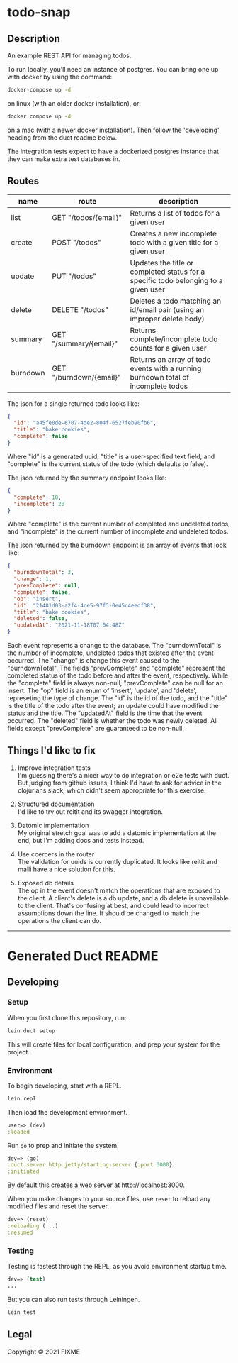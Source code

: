 # todo-snap

## Description

An example REST API for managing todos.

To run locally, you'll need an instance of postgres. You can bring one up with docker by using the command:

```sh
docker-compose up -d
```

on linux (with an older docker installation), or:

```sh
docker compose up -d
```

on a mac (with a newer docker installation). Then follow the 'developing' heading from the duct readme below.

The integration tests expect to have a dockerized postgres instance that they can make extra test databases in.

## Routes

| name     | route                   | description                                                                         |
| -------- | ----------------------- | ----------------------------------------------------------------------------------- |
| list     | GET "/todos/{email}"    | Returns a list of todos for a given user                                            |
| create   | POST "/todos"           | Creates a new incomplete todo with a given title for a given user                   |
| update   | PUT "/todos"            | Updates the title or completed status for a specific todo belonging to a given user |
| delete   | DELETE "/todos"         | Deletes a todo matching an id/email pair (using an improper delete body)            |
| summary  | GET "/summary/{email}"  | Returns complete/incomplete todo counts for a given user                            |
| burndown | GET "/burndown/{email}" | Returns an array of todo events with a running burndown total of incomplete todos   |

The json for a single returned todo looks like:

```json
{
  "id": "a45fe0de-6707-4de2-804f-6527feb90fb6",
  "title": "bake cookies",
  "complete": false
}
```

Where "id" is a generated uuid, "title" is a user-specified text field, and "complete" is the current status of the todo (which defaults to false).

The json returned by the summary endpoint looks like:

```json
{
  "complete": 10,
  "incomplete": 20
}
```

Where "complete" is the current number of completed and undeleted todos, and "incomplete" is the current number of incomplete and undeleted todos.

The json returned by the burndown endpoint is an array of events that look like:

```json
{
  "burndownTotal": 3,
  "change": 1,
  "prevComplete": null,
  "complete": false,
  "op": "insert",
  "id": "21481d03-a2f4-4ce5-97f3-0e45c4eedf38",
  "title": "bake cookies",
  "deleted": false,
  "updatedAt": "2021-11-18T07:04:48Z"
}
```

Each event represents a change to the database. The "burndownTotal" is the number of incomplete, undeleted todos that existed after the event occurred. The "change" is change this event caused to the "burndownTotal". The fields "prevComplete" and "complete" represent the completed status of the todo before and after the event, respectively. While the "complete" field is always non-null, "prevComplete" can be null for an insert. The "op" field is an enum of 'insert', 'update', and 'delete', represeting the type of change. The "id" is the id of the todo, and the "title" is the title of the todo after the event; an update could have modified the status and the title. The "updatedAt" field is the time that the event occurred. The "deleted" field is whether the todo was newly deleted. All fields except "prevComplete" are guaranteed to be non-null.

## Things I'd like to fix

1. Improve integration tests  
   I'm guessing there's a nicer way to do integration or e2e tests with duct. But judging from github issues, I think I'd have to ask for advice in the clojurians slack, which didn't seem appropriate for this exercise.

2. Structured documentation  
   I'd like to try out reitit and its swagger integration.

3. Datomic implementation  
   My original stretch goal was to add a datomic implementation at the end, but I'm adding docs and tests instead.

4. Use coercers in the router  
   The validation for uuids is currently duplicated. It looks like reitit and malli have a nice solution for this.

5. Exposed db details  
   The op in the event doesn't match the operations that are exposed to the client. A client's delete is a db update, and a db delete is unavailable to the client. That's confusing at best, and could lead to incorrect assumptions down the line. It should be changed to match the operations the client can do.

---

# Generated Duct README

## Developing

### Setup

When you first clone this repository, run:

```sh
lein duct setup
```

This will create files for local configuration, and prep your system
for the project.

### Environment

To begin developing, start with a REPL.

```sh
lein repl
```

Then load the development environment.

```clojure
user=> (dev)
:loaded
```

Run `go` to prep and initiate the system.

```clojure
dev=> (go)
:duct.server.http.jetty/starting-server {:port 3000}
:initiated
```

By default this creates a web server at <http://localhost:3000>.

When you make changes to your source files, use `reset` to reload any
modified files and reset the server.

```clojure
dev=> (reset)
:reloading (...)
:resumed
```

### Testing

Testing is fastest through the REPL, as you avoid environment startup
time.

```clojure
dev=> (test)
...
```

But you can also run tests through Leiningen.

```sh
lein test
```

## Legal

Copyright © 2021 FIXME
